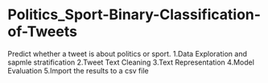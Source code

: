 # Politics_Sport-Binary-Classification-of-Tweets
Predict whether a tweet is about politics or sport.
1.Data Exploration and sapmle stratification
2.Tweet Text Cleaning
3.Text Representation
4.Model Evaluation
5.Import the results to a csv file
